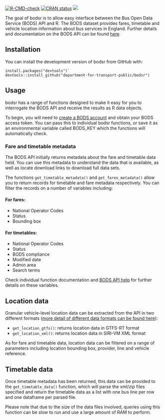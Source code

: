 <!-- badges: start -->
  [![R-CMD-check](https://github.com/department-for-transport/bodsr/actions/workflows/R-CMD-check.yaml/badge.svg)](https://github.com/department-for-transport/bodsr/actions/workflows/R-CMD-check.yaml)
  [![CRAN
status](https://www.r-pkg.org/badges/version/bodsr)](https://CRAN.R-project.org/package=bodsr)
[![](https://cranlogs.r-pkg.org/badges/bodsr)](https://cran.r-project.org/package=bodsr)
  <!-- badges: end -->

The goal of bodsr is to allow easy interface between the Bus Open Data Service (BODS) API and R. The BODS dataset provides fares, timetable and vehicle location information about bus services in England. Further details and documentation on the BODS API can be found [here](https://www.gov.uk/government/collections/bus-open-data-service).

## Installation
You can install the development version of bodsr from GitHub with:

```
install.packages("devtools")`
devtools::install_github("department-for-transport-public/bodsr")
```

## Usage
bodsr has a range of functions designed to make it easy for you to interrogate the BODS API and receive the results as R data objects.

To begin, you will need to [create a BODS account](https://data.bus-data.dft.gov.uk/) and obtain your BODS access token. You can pass this to individual bodsr functions, or save it as an environmental variable called BODS_KEY which the functions will automatically check.  

### Fare and timetable metadata

The BODS API initially returns metadata about the fare and timetable data held. You can use this metadata to understand the data that is available, as well as locate download links to download full data sets.

The functions `get_timetable_metadata()` and `get_fares_metadata()` allow you to return records for timetable and fare metadata respectively. You can filter the records on a number of variables including:

#### For fares:

* National Operator Codes
* Status
* Bounding box

#### For timetables:

* National Operator Codes
* Status
* BODS compliance
* Modified date
* Admin area
* Search terms

Check individual function documentation and [BODS API help](https://data.bus-data.dft.gov.uk/guidance/requirements/?section=api) for further details on these variables.

## Location data

Granular vehicle-level location data can be extracted from the API in two different formats ([more detail of different data formats can be found here](https://data.bus-data.dft.gov.uk/guidance/requirements/?section=dataformats)):

* `get_location_gtfs()`: returns location data in GTFS-RT format
* `get_location_xml()`: returns location data in SIRI-VM XML format

As for fare and timetable data, location data can be filtered on a range of parameters including location bounding box, provider, line and vehicle reference.

## Timetable data

Once timetable metadata has been returned, this data can be provided to the `get_timetable_data()` function, which will parse the xml/zip files specified and return the timetable data as a list with one bus line per row and one dataframe per parsed file.

Please note that due to the size of the data files involved, queries using this function can be slow to run and use a large amount of RAM to perform.
